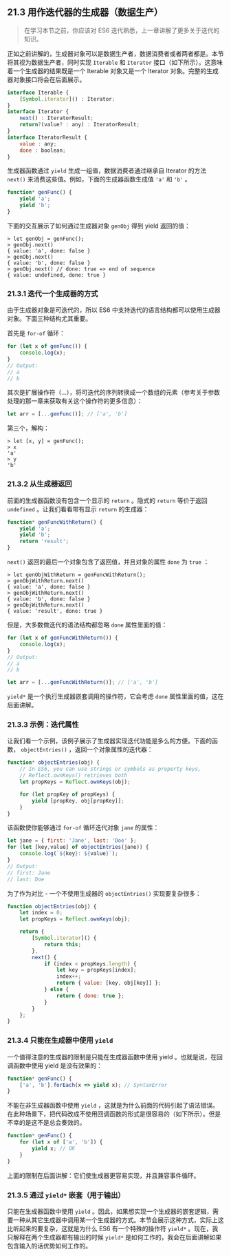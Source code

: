 ## 21.3 用作迭代器的生成器（数据生产）

> 在学习本节之前，你应该对 ES6 迭代熟悉，上一章讲解了更多关于迭代的知识。

正如之前讲解的，生成器对象可以是数据生产者，数据消费者或者两者都是。本节将其视为数据生产者，同时实现 `Iterable` 和 `Iterator` 接口（如下所示）。这意味着一个生成器的结果既是一个 Iterable 对象又是一个 Iterator 对象。完整的生成器对象接口将会在后面展示。

```js
interface Iterable {
    [Symbol.iterator]() : Iterator;
}
interface Iterator {
    next() : IteratorResult;
    return?(value? : any) : IteratorResult;
}
interface IteratorResult {
    value : any;
    done : boolean;
}
```

生成器函数通过 `yield` 生成一组值，数据消费者通过继承自 Iterator 的方法 `next()` 来消费这些值。例如，下面的生成器函数生成值 `'a'` 和 `'b'` 。

```js
function* genFunc() {
    yield 'a';
    yield 'b';
}
```

下面的交互展示了如何通过生成器对象 `genObj` 得到 yield 返回的值：

```
> let genObj = genFunc();
> genObj.next()
{ value: 'a', done: false }
> genObj.next()
{ value: 'b', done: false }
> genObj.next() // done: true => end of sequence
{ value: undefined, done: true }
```

### 21.3.1 迭代一个生成器的方式

由于生成器对象是可迭代的，所以 ES6 中支持迭代的语言结构都可以使用生成器对象。下面三种结构尤其重要。

首先是 `for-of` 循环：

```js
for (let x of genFunc()) {
    console.log(x);
}
// Output:
// a
// b
```

其次是扩展操作符（...），将可迭代的序列转换成一个数组的元素（参考关于参数处理的那一章来获取有关这个操作符的更多信息）：

```js
let arr = [...genFunc()]; // ['a', 'b']
```

第三个，解构：

```
> let [x, y] = genFunc();
> x
'a'
> y
'b'
```

### 21.3.2 从生成器返回

前面的生成器函数没有包含一个显示的 `return` 。隐式的 `return` 等价于返回 `undefined` 。让我们看看带有显示 `return` 的生成器：

```js
function* genFuncWithReturn() {
    yield 'a';
    yield 'b';
    return 'result';
}
```

`next()` 返回的最后一个对象包含了返回值，并且对象的属性 `done` 为 `true` ：

```
> let genObjWithReturn = genFuncWithReturn();
> genObjWithReturn.next()
{ value: 'a', done: false }
> genObjWithReturn.next()
{ value: 'b', done: false }
> genObjWithReturn.next()
{ value: 'result', done: true }
```

但是，大多数做迭代的语法结构都忽略 `done` 属性里面的值：

```js
for (let x of genFuncWithReturn()) {
    console.log(x);
}
// Output:
// a
// b

let arr = [...genFuncWithReturn()]; // ['a', 'b']
```

`yield*` 是一个执行生成器嵌套调用的操作符，它会考虑 `done` 属性里面的值，这在后面讲解。

### 21.3.3 示例：迭代属性

让我们看一个示例，该例子展示了生成器实现迭代功能是多么的方便。下面的函数， `objectEntries()` ，返回一个对象属性的迭代器：

```js
function* objectEntries(obj) {
    // In ES6, you can use strings or symbols as property keys,
    // Reflect.ownKeys() retrieves both
    let propKeys = Reflect.ownKeys(obj);

    for (let propKey of propKeys) {
        yield [propKey, obj[propKey]];
    }
}
```

该函数使你能够通过 `for-of` 循环迭代对象 `jane` 的属性：

```js
let jane = { first: 'Jane', last: 'Doe' };
for (let [key,value] of objectEntries(jane)) {
    console.log(`${key}: ${value}`);
}
// Output:
// first: Jane
// last: Doe
```

为了作为对比 - 一个不使用生成器的 `objectEntries()` 实现要复杂很多：

```js
function objectEntries(obj) {
    let index = 0;
    let propKeys = Reflect.ownKeys(obj);

    return {
        [Symbol.iterator]() {
            return this;
        },
        next() {
            if (index < propKeys.length) {
                let key = propKeys[index];
                index++;
                return { value: [key, obj[key]] };
            } else {
                return { done: true };
            }
        }
    };
}
```

### 21.3.4 只能在生成器中使用 `yield`

一个值得注意的生成器的限制是只能在生成器函数中使用 yield 。也就是说，在回调函数中使用 yield 是没有效果的：

```js
function* genFunc() {
    ['a', 'b'].forEach(x => yield x); // SyntaxError
}
```

不能在非生成器函数中使用 `yield` ，这就是为什么前面的代码引起了语法错误。在此种场景下，把代码改成不使用回调函数的形式是很容易的（如下所示）。但是不幸的是这不是总会奏效的。

```js
function* genFunc() {
    for (let x of ['a', 'b']) {
        yield x; // OK
    }
}
```

上面的限制在后面讲解：它们使生成器更容易实现，并且兼容事件循环。

### 21.3.5 通过 `yield*` 嵌套（用于输出）

只能在生成器函数中使用 `yield` 。因此，如果想实现一个生成器的嵌套逻辑，需要一种从其它生成器中调用某一个生成器的方式。本节会展示这种方式，实际上这比听起来的要复杂，这就是为什么 ES6 有一个特殊的操作符 `yield*` 。现在，我只解释在两个生成器都有输出的时候 `yield*` 是如何工作的，我会在后面讲解如果包含输入的话优势如何工作的。

